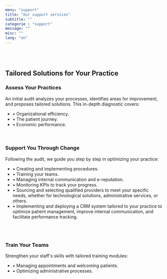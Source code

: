 ```yaml
---
menu: "support"
title: "Our support services"
subtitle: ""
categorie : "support"
message: ""
misc: ""
lang: "en"
---
```

\
&nbsp;
## Tailored Solutions for Your Practice
### Assess Your Practices
An initial audit analyzes your processes, identifies areas for improvement, and proposes tailored solutions. This in-depth diagnostic covers:
- •	Organizational efficiency.
- •	The patient journey.
- •	Economic performance.
\
\
&nbsp;
### Support You Through Change
Following the audit, we guide you step by step in optimizing your practice:
- •	Creating and implementing procedures.
- •	Training your teams.
- •	Managing internal communication and e-reputation.
- •	Monitoring KPIs to track your progress.
- •	Sourcing and selecting qualified providers to meet your specific needs, whether for technological solutions, administrative services, or others.
- •	Implementing and deploying a CRM system tailored to your practice to optimize patient management, improve internal communication, and facilitate performance tracking.

\
&nbsp;
### Train Your Teams
Strengthen your staff's skills with tailored training modules:
- •	Managing appointments and welcoming patients.
- •	Optimizing administrative processes.

